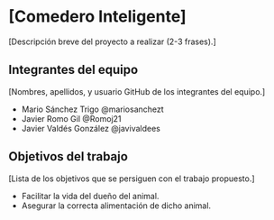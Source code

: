 # [Comedero Inteligente]

[Descripción breve del proyecto a realizar (2-3 frases).]


## Integrantes del equipo

[Nombres, apellidos, y usuario GitHub de los integrantes del equipo.] 

- Mario Sánchez Trigo @mariosanchezt
- Javier Romo Gil @Romoj21
- Javier Valdés González @javivaldees

## Objetivos del trabajo

[Lista de los objetivos que se persiguen con el trabajo propuesto.]
- Facilitar la vida del dueño del animal.
- Asegurar la correcta alimentación de dicho animal.
